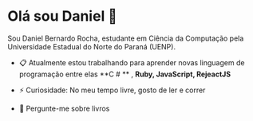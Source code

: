 # Olá sou Daniel 🚀

Sou Daniel Bernardo Rocha, estudante em Ciência da Computação pela Universidade Estadual do Norte do Paraná (UENP).

- 📋 Atualmente estou trabalhando para aprender novas linguagem de programação entre elas **C # ** , **Ruby, JavaScript, RejeactJS**

* ⚡ Curiosidade: No meu tempo livre, gosto de ler e correr  

* 💬 Pergunte-me sobre livros 

  